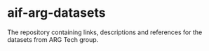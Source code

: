 # aif-arg-datasets
The repository containing links, descriptions and references for the datasets from ARG Tech group.
